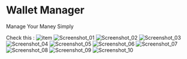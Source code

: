 # Wallet Manager

Manage Your Maney Simply

Check this : 
![item](https://user-images.githubusercontent.com/39503536/135161160-e0e4b420-e4ce-432a-80e5-85e2b1f3c559.png)
![Screenshot_01](https://user-images.githubusercontent.com/39503536/135161173-f2c8f444-64e3-4bec-abd7-8a27c0785a4b.png)
![Screenshot_02](https://user-images.githubusercontent.com/39503536/135161177-fba4ad78-208f-4c97-9c34-e3807faa1c8a.png)
![Screenshot_03](https://user-images.githubusercontent.com/39503536/135161224-8021fa72-821d-4c21-9b51-fca5504ab3f5.png)
![Screenshot_04](https://user-images.githubusercontent.com/39503536/135161246-8fe7f97b-dd1f-48dc-b914-7992c0772712.png)
![Screenshot_05](https://user-images.githubusercontent.com/39503536/135161245-0f197954-3fcd-4d21-b580-5b35225005db.png)
![Screenshot_06](https://user-images.githubusercontent.com/39503536/135161250-df49fc73-715c-4837-adbd-c857b4133ea3.png)
![Screenshot_07](https://user-images.githubusercontent.com/39503536/135161276-2930a674-bd08-4c94-a54c-acc77944ad0a.png)
![Screenshot_08](https://user-images.githubusercontent.com/39503536/135161288-881544a7-0c30-4106-a605-9a8f32f5383c.png)
![Screenshot_09](https://user-images.githubusercontent.com/39503536/135161296-c54ea33b-1575-4822-a416-daede4397a71.png)
![Screenshot_10](https://user-images.githubusercontent.com/39503536/135161298-37446684-6db4-494c-a31d-d6686834a94e.png)

